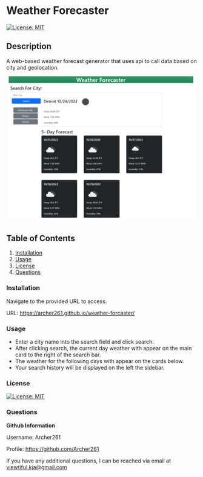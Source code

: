 # Weather Forecaster

[![License: MIT](https://img.shields.io/badge/License-MIT-yellow.svg)](https://opensource.org/licenses/MIT)

## Description

A web-based weather forecast generator that uses api to call data based on city and geolocation.

[![demo](assets/screenshot.PNG)](assets/demo.mp4)

## Table of Contents

1. [Installation](#Installation)
2. [Usage](#Usage)
3. [License](#License)
4. [Questions](#Questions)

### Installation

Navigate to the provided URL to access.

URL: <https://archer261.github.io/weather-forcaster/>

### Usage

- Enter a city name into the search field and click search.
- After clicking search, the current day weather with appear on the main card to the right of the search bar.
- The weather for the following days with appear on the cards below.
- Your search history will be displayed on the left the sidebar.

### License

[![License: MIT](https://img.shields.io/badge/License-MIT-yellow.svg)](https://opensource.org/licenses/MIT)

### Questions

**Github Information**

Username: Archer261

Profile: <https://github.com/Archer261>

If you have any additional questions, I can be reached via email at <viewtiful.kja@gmail.com>

